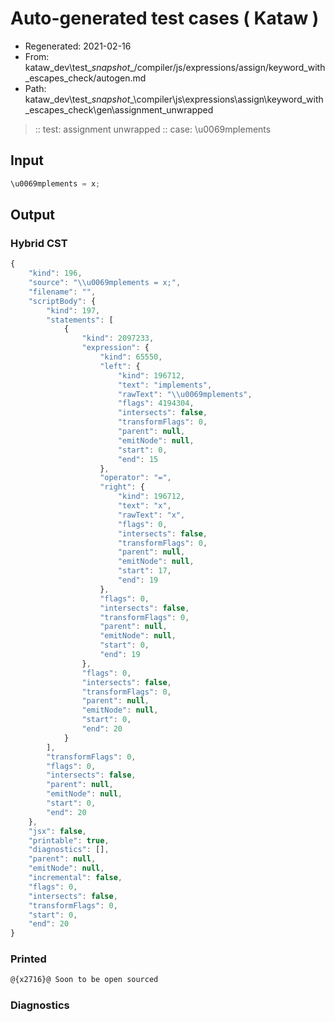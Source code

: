 # Auto-generated test cases ( Kataw )
- Regenerated: 2021-02-16
- From: kataw_dev\test\__snapshot__/compiler/js/expressions/assign/keyword_with_escapes_check/autogen.md
- Path: kataw_dev\test\__snapshot__\compiler\js\expressions\assign\keyword_with_escapes_check\gen\assignment_unwrapped
> :: test: assignment unwrapped
> :: case: \u0069mplements
## Input

`````js
\u0069mplements = x;
`````

## Output


### Hybrid CST


```javascript
{
    "kind": 196,
    "source": "\\u0069mplements = x;",
    "filename": "",
    "scriptBody": {
        "kind": 197,
        "statements": [
            {
                "kind": 2097233,
                "expression": {
                    "kind": 65550,
                    "left": {
                        "kind": 196712,
                        "text": "implements",
                        "rawText": "\\u0069mplements",
                        "flags": 4194304,
                        "intersects": false,
                        "transformFlags": 0,
                        "parent": null,
                        "emitNode": null,
                        "start": 0,
                        "end": 15
                    },
                    "operator": "=",
                    "right": {
                        "kind": 196712,
                        "text": "x",
                        "rawText": "x",
                        "flags": 0,
                        "intersects": false,
                        "transformFlags": 0,
                        "parent": null,
                        "emitNode": null,
                        "start": 17,
                        "end": 19
                    },
                    "flags": 0,
                    "intersects": false,
                    "transformFlags": 0,
                    "parent": null,
                    "emitNode": null,
                    "start": 0,
                    "end": 19
                },
                "flags": 0,
                "intersects": false,
                "transformFlags": 0,
                "parent": null,
                "emitNode": null,
                "start": 0,
                "end": 20
            }
        ],
        "transformFlags": 0,
        "flags": 0,
        "intersects": false,
        "parent": null,
        "emitNode": null,
        "start": 0,
        "end": 20
    },
    "jsx": false,
    "printable": true,
    "diagnostics": [],
    "parent": null,
    "emitNode": null,
    "incremental": false,
    "flags": 0,
    "intersects": false,
    "transformFlags": 0,
    "start": 0,
    "end": 20
}
```

### Printed


```javascript
@{x2716}@ Soon to be open sourced
```

### Diagnostics


```javascript

```

